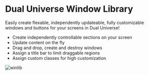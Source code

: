 # Dual Universe Window Library
Easily create flexable, independently updateable, fully customizable windows and buttons for your screens in Dual Universe!
* Create independently controllable sections on your screen
* Update content on the fly
* Drag and drop, create and destroy windows
* Assign a title bar to limit draggable regions
* Assign custom classes for high customization

![winlib](https://user-images.githubusercontent.com/7476963/99282992-07236700-27fa-11eb-8b77-bc749330678b.png)
